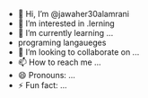 - 👋 Hi, I’m @jawaher30alamrani
- 👀 I’m interested in .lerning
- 🌱 I’m currently learning ...
- programing langaueges
- 💞️ I’m looking to collaborate on ...
- 📫 How to reach me ...
- 😄 Pronouns: ...
- ⚡ Fun fact: ...

<!---
jawaher30alamrani/jawaher30alamrani is a ✨ special ✨ repository because its `README.md` (this file) appears on your GitHub profile.
You can click the Preview link to take a look at your changes.
--->
